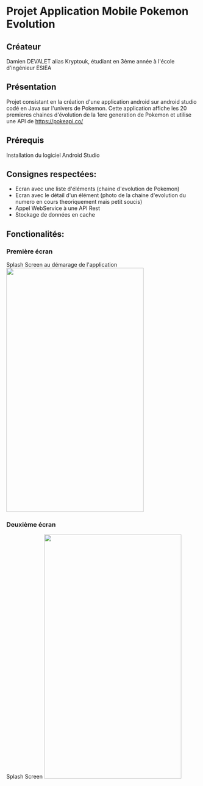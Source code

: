 # Projet Application Mobile Pokemon Evolution

## Créateur
Damien DEVALET alias Kryptouk, étudiant en 3ème année à l'école d'ingénieur ESIEA

## Présentation
Projet consistant en la création d'une application android sur android studio codé en Java sur l'univers de Pokemon.
Cette application affiche les 20 premieres chaines d'évolution de la 1ere generation de Pokemon et utilise une API de https://pokeapi.co/

## Prérequis
Installation du logiciel Android Studio

## Consignes respectées:
* Ecran avec une liste d'éléments (chaine d'evolution de Pokemon)
* Ecran avec le détail d'un élément (photo de la chaine d'evolution du numero en cours theoriquement mais petit soucis)
* Appel WebService à une API Rest
* Stockage de données en cache

## Fonctionalités:

### Première écran
Splash Screen au démarage de l'application
<img src="https://github.com/Rosutovein/Projet3A/blob/master/img_readme/Share.jpg" width="360" height="640" />

### Deuxième écran
Splash Screen
<img src="https://github.com/Rosutovein/Projet3A/blob/master/img_readme/Share.jpg" width="360" height="640" />
